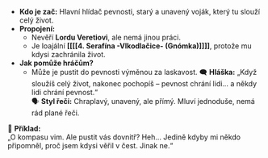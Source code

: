 - **Kdo je zač:** Hlavní hlídač pevnosti, starý a unavený voják, který tu slouží celý život.
- **Propojení:**
    - Nevěří **Lordu Veretiovi**, ale nemá jinou práci.
    - Je loajální **[[[[4. Serafína -Vlkodlačice- (Gnómka)]]]]**, protože mu kdysi zachránila život.
- **Jak pomůže hráčům?**
    - Může je pustit do pevnosti výměnou za laskavost.
🗨️ **Hláška:** „Když sloužíš celý život, nakonec pochopíš – pevnost chrání lidi… a někdy lidi chrání pevnost.“  
🗣️ **Styl řeči:** Chraplavý, unavený, ale přímý. Mluví jednoduše, nemá rád plané řeči.

🔹 **Příklad:**  
„O kompasu vim. Ale pustit vás dovnitř? Heh… Jedině kdyby mi někdo připomněl, proč jsem kdysi věřil v čest. Jinak ne.“